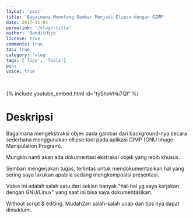 ```yaml
---
layout: 'post'
title: 'Bagaimana Memotong Gambar Menjadi Elipse dengan GIMP'
date: 2017-11-04
permalink: '/vlog/:title'
author: 'BanditHijo'
license: true
comments: true
toc: true
category: 'vlog'
tags: ['Tips', 'Tools']
pin:
voice: true
---
```


<div style="margin-top:30px;"></div>

{% include youtube_embed.html id="tyShoVHu7QI" %}

# Deskripsi

Bagaimana mengekstraksi objek pada gambar dari background-nya secara sederhana menggunakan ellipse tool pada aplikasi GIMP (GNU Image Manipulation Program).

Mungkin nanti akan ada dokumentasi ekstraksi objek yang lebih khusus.

Sembari mengerjakan tugas, terlintas untuk mendokumentasikan hal yang sering saya lakukan apabila sedang mengkomposisi presentasi.

Video ini adalah salah satu dari sekian banyak "hal-hal yg saya kerjakan dengan GNU/Linux" yang saat ini bisa saya dokumentasikan.

Without script & editing. Mudah2an salah-salah ucap dan tips nya dapat dimaklumi.
